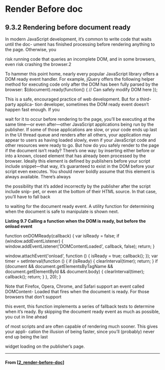# Render Before doc

## **9.3.2 Rendering before document ready**

In modern JavaScript development, it’s common to write code that waits until the doc-
ument has finished processing before rendering anything to the page. Otherwise, you

risk running code that queries an incomplete DOM, and in some browsers, even risk
crashing the browser.2

To hammer this point home, nearly every popular JavaScript
library offers a DOM ready event handler. For example, jQuery offers the following
helper method for executing code only after the DOM has been fully parsed by the
browser:
$(document).ready(function() {
// Can safely modify DOM here
});

This is a safe, encouraged practice of web development. But for a third-party applica-
tion developer, sometimes the DOM ready event doesn’t happen fast enough. If you

wait for it to occur before rendering to the page, you’ll be executing at the same
time—or even after—other JavaScript applications being run by the publisher. If some
of those applications are slow, or your code ends up last in the UI thread queue and
renders after all others, your application may appear to users as having loaded slowly,
even if your JavaScript code and other resources were ready to go.
But how do you safely render to the page if the document isn’t ready? There’s one
way: by inserting either before or into a known, closed element that has already been
processed by the browser. Ideally this element is defined by publishers before your
script include snippet—that way, it’s guaranteed to exist in the DOM before your script
even executes.
You should never boldly assume that this element is always available. There’s always

the possibility that it’s added incorrectly by the publisher after the script include snip-
pet, or even at the bottom of their HTML source. In that case, you’ll have to fall back

to waiting for the document ready event. A utility function for determining when the
document is safe to manipulate is shown next.

**Listing 9.7 Calling a function when the DOM is ready, but before the onload event**

function onDOMReady(callback) {
var isReady = false;
if (window.addEventListener) {
window.addEventListener('DOMContentLoaded', callback, false);
return;
}

window.attachEvent('onload', function () {
isReady = true;
callback();
});
var timer = setInterval(function () {
if (isReady) {
clearInterval(timer);
return;
}
if (document && document.getElementsByTagName &&
document.getElementById && document.body) {
clearInterval(timer);
callback();
return;
}
}, 20);
}

Note that Firefox, Opera, Chrome, and Safari support an event called DOMContent-
Loaded that fires when the document is ready. For those browsers that don’t support

this event, this function implements a series of fallback tests to determine when it’s
ready.
By skipping the document ready event as much as possible, you cut in line ahead

of most scripts and are often capable of rendering much sooner. This gives your appli-
cation the illusion of being faster, since you’ll (probably) never end up being the last

widget loading on the publisher’s page.

---

#### From [[2_render-before-doc]]

[//begin]: # "Autogenerated link references for markdown compatibility"
[2_render-before-doc]: 2_render-before-doc "Render Before doc"
[//end]: # "Autogenerated link references"
